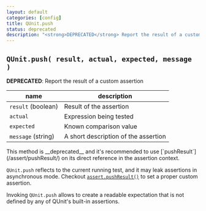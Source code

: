 ```yaml
---
layout: default
categories: [config]
title: QUnit.push
status: deprecated
description: "<strong>DEPRECATED</strong> Report the result of a custom assertion"
---
```


## `QUnit.push( result, actual, expected, message )`

__DEPRECATED__: Report the result of a custom assertion

| name               | description                          |
|--------------------|--------------------------------------|
| `result` (boolean) | Result of the assertion              |
| `actual`           | Expression being tested              |
| `expected`         | Known comparison value               |
| `message` (string) | A short description of the assertion |

<p class="warning" markdown="1">This method is __deprecated__ and it's recommended to use [`pushResult`](/assert/pushResult/) on its direct reference in the assertion context.</p>

`QUnit.push` reflects to the current running test, and it may leak assertions in asynchronous mode. Checkout [`assert.pushResult()`](/assert/pushResult/) to set a proper custom assertion.

Invoking `QUnit.push` allows to create a readable expectation that is not defined by any of QUnit's built-in assertions.
